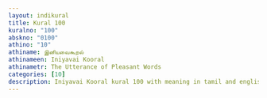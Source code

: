 ```yaml
---
layout: indikural
title: Kural 100
kuralno: "100"
abskno: "0100"
athino: "10"
athiname: இனியவைகூறல்
athinameen: Iniyavai Kooral
athinametr: The Utterance of Pleasant Words
categories: [10]
description: Iniyavai Kooral kural 100 with meaning in tamil and english 
---
```


